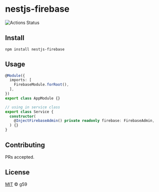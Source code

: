 # nestjs-firebase

![Actions Status](https://github.com/g59/nestjs-plugins/workflows/Node%20CI/badge.svg)

## Install

```
npm install nestjs-firebase
```

## Usage

```typescript
@Module({
  imports: [
    FirebaseModule.forRoot(),
  ],
})
export class AppModule {}

// using in service class
export class Service {
  constructor(
    @InjectFirebaseAdmin() private readonly firebase: FirebaseAdmin,
  ) {}
}
```

## Contributing

PRs accepted.

## License

[MIT](https://github.com/g59/nestjs-plugins/blob/main/LICENSE) © g59
